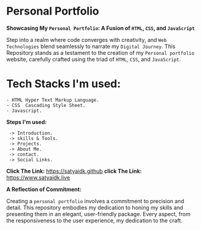 # Personal Portfolio

**Showcasing My `Personal Portfolio`: A Fusion of `HTML`, `CSS`, and `JavaScript`**

Step into a realm where code converges with creativity, and `Web Technologies` blend seamlessly to narrate 
my `Digital Journey`. This Repository stands as a testament to the creation of my `Personal portfolio` website, 
carefully crafted using the triad of `HTML`, `CSS`, and `JavaScript`.

<h1>Tech Stacks I'm used:</h1> 

    - HTML Hyper Text Markup Language.
    - CSS  Cascading Style Sheet.
    - Javascript.

**Steps I'm used:**

     -> Introduction.
     -> skills & Tools.
     -> Projects.
     -> About Me.
     -> contact.
     -> Social Links.

**Click The Link:** https://satyaidk.github
**click The Link:** https://www.satyaidk.live


**A Reflection of Commitment:**

Creating a `personal portfolio` involves a commitment to precision and detail. This repository embodies my dedication to honing my skills and presenting them in an elegant, user-friendly package. Every aspect, from the responsiveness to the user experience, my dedication to the craft.
